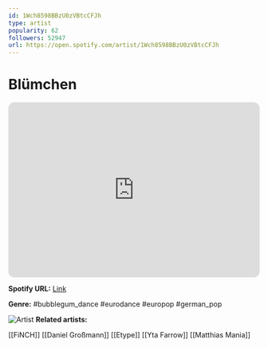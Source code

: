 ```yaml
---
id: 1Wch8598BBzU0zVBtcCFJh
type: artist
popularity: 62
followers: 52947
url: https://open.spotify.com/artist/1Wch8598BBzU0zVBtcCFJh
---
```

# Blümchen

<iframe style="border-radius:12px" src="https://open.spotify.com/embed/artist/1Wch8598BBzU0zVBtcCFJh" width="100%" height="352" frameBorder="0" allowfullscreen="" allow="autoplay; clipboard-write; encrypted-media; fullscreen; picture-in-picture" loading="lazy"></iframe>

**Spotify URL:** [Link](https://open.spotify.com/artist/1Wch8598BBzU0zVBtcCFJh)

**Genre:**  #bubblegum_dance #eurodance #europop #german_pop

![Artist](https://i.scdn.co/image/ab6761610000e5eb792bdf07277c05b849d3dbdf)
**Related artists:**

[[FiNCH]]
[[Daniel Großmann]]
[[Etype]]
[[Yta Farrow]]
[[Matthias Mania]]
